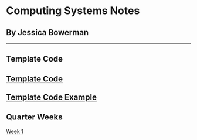 # Computing Systems Notes
## By Jessica Bowerman
---
## Template Code
[Template Code](examplecode.md) <br> <br>
[Template Code Example](examplecode.md)
---
## Quarter Weeks
[Week 1](w1.md) <br>
